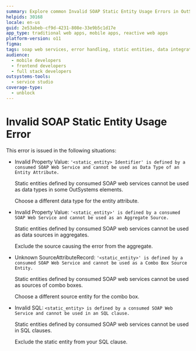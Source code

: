 ```yaml
---
summary: Explore common Invalid SOAP Static Entity Usage Errors in OutSystems 11 (O11) and their solutions.
helpids: 30168
locale: en-us
guid: 2e53abeb-cf9d-4231-808e-33e9b5c1d17e
app_type: traditional web apps, mobile apps, reactive web apps
platform-version: o11
figma:
tags: soap web services, error handling, static entities, data integration, data modeling
audience:
  - mobile developers
  - frontend developers
  - full stack developers
outsystems-tools:
  - service studio
coverage-type:
  - unblock
---
```


# Invalid SOAP Static Entity Usage Error

This error is issued in the following situations:

  * Invalid Property Value: `'<static_entity> Identifier' is defined by a consumed SOAP Web Service and cannot be used as Data Type of an Entity Attribute.`

    Static entities defined by consumed SOAP web services cannot be used as data types in some OutSystems elements.

    Choose a different data type for the entity attribute.

  * Invalid Property Value: `'<static_entity>' is defined by a consumed SOAP Web Service and cannot be used as an Aggregate Source.`

    Static entities defined by consumed SOAP web services cannot be used as data sources in aggregates.

    Exclude the source causing the error from the aggregate.

  * Unknown SourceAttributeRecord: `'<static_entity>' is defined by a consumed SOAP Web Service and cannot be used as a Combo Box Source Entity.`

    Static entities defined by consumed SOAP web services cannot be used as sources of combo boxes.

    Choose a different source entity for the combo box.

  * Invalid SQL: `<static_entity> is defined by a consumed SOAP Web Service and cannot be used in an SQL clause.`

    Static entities defined by consumed SOAP web services cannot be used in SQL clauses.

    Exclude the static entity from your SQL clause.

